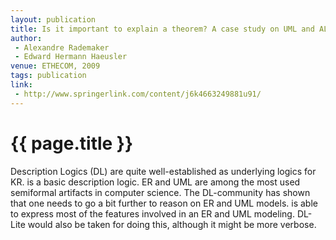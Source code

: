 ```yaml
---
layout: publication
title: Is it important to explain a theorem? A case study on UML and ALCQI
author:
 - Alexandre Rademaker
 - Edward Hermann Haeusler
venue: ETHECOM, 2009 
tags: publication
link:
 - http://www.springerlink.com/content/j6k4663249881u91/
---
```


{{ page.title }}
================

Description Logics (DL) are quite well-established as underlying
logics for KR. is a basic description logic. ER and UML are among the
most used semiformal artifacts in computer science. The DL-community
has shown that one needs to go a bit further to reason on ER and UML
models. is able to express most of the features involved in an ER and
UML modeling. DL-Lite would also be taken for doing this, although it
might be more verbose.
